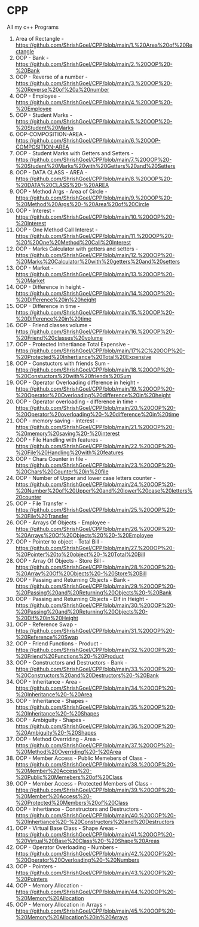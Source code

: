 # CPP
All my c++ Programs

1. Area of Rectangle - https://github.com/ShrishGoel/CPP/blob/main/1.%20Area%20of%20Rectangle
2. OOP - Bank - https://github.com/ShrishGoel/CPP/blob/main/2.%20OOP%20-%20Bank
3. OOP - Reverse of a number - https://github.com/ShrishGoel/CPP/blob/main/3.%20OOP%20-%20Reverse%20of%20a%20number
4. OOP - Employee - https://github.com/ShrishGoel/CPP/blob/main/4.%20OOP%20-%20Employee
5. OOP - Student Marks - https://github.com/ShrishGoel/CPP/blob/main/5.%20OOP%20-%20Student%20Marks
6. OOP-COMPOSITION-AREA - https://github.com/ShrishGoel/CPP/blob/main/6.%20OOP-COMPOSITION-AREA
7. OOP - Student Marks with Getters and Setters - https://github.com/ShrishGoel/CPP/blob/main/7.%20OOP%20-%20Student%20Marks%20with%20Getters%20and%20Setters
8. OOP - DATA CLASS - AREA - https://github.com/ShrishGoel/CPP/blob/main/8.%20OOP%20-%20DATA%20CLASS%20-%20AREA
9. OOP - Method Args - Area of Circle - https://github.com/ShrishGoel/CPP/blob/main/9.%20OOP%20-%20Method%20Args%20-%20Area%20of%20Circle
10. OOP - Interest - https://github.com/ShrishGoel/CPP/blob/main/10.%20OOP%20-%20Interest
11. OOP - One Method Call Interest - https://github.com/ShrishGoel/CPP/blob/main/11.%20OOP%20-%20%20One%20Method%20Call%20Interest
12. OOP - Marks Calculator with getters and setters - https://github.com/ShrishGoel/CPP/blob/main/12.%20OOP%20-%20Marks%20Calculator%20with%20getters%20and%20setters
13. OOP - Market - https://github.com/ShrishGoel/CPP/blob/main/13.%20OOP%20-%20Market
14. OOP - Difference in height - https://github.com/ShrishGoel/CPP/blob/main/14.%20OOP%20-%20Difference%20in%20height
15. OOP - Difference in time - https://github.com/ShrishGoel/CPP/blob/main/15.%20OOP%20-%20Difference%20in%20time
16. OOP - Friend classes volume - https://github.com/ShrishGoel/CPP/blob/main/16.%20OOP%20-%20Friend%20classes%20volume
17. OOP - Protected Inhertiance Total Expensive - https://github.com/ShrishGoel/CPP/blob/main/17%2C%20OOP%20-%20Protected%20Inhertiance%20Total%20Expensive
18. OOP - Constuctors with friends Sum - https://github.com/ShrishGoel/CPP/blob/main/18.%20OOP%20-%20Constuctors%20with%20friends%20Sum 
19. OOP - Operator Overloading difference in height - https://github.com/ShrishGoel/CPP/blob/main/19.%20OOP%20-%20Operator%20Overloading%20difference%20in%20height
20. OOP - Operator overloading - difference in time - https://github.com/ShrishGoel/CPP/blob/main/20.%20OOP%20-%20Operator%20overloading%20-%20difference%20in%20time
21. OOP - memory saving - interest - https://github.com/ShrishGoel/CPP/blob/main/21.%20OOP%20-%20memory%20saving%20-%20interest
22. OOP - File Handling with features - https://github.com/ShrishGoel/CPP/blob/main/22.%20OOP%20-%20File%20Handling%20with%20features
23. OOP - Chars Counter in file - https://github.com/ShrishGoel/CPP/blob/main/23.%20OOP%20-%20Chars%20Counter%20in%20file
24. OOP - Number of Upper and lower case letters counter - https://github.com/ShrishGoel/CPP/blob/main/24.%20OOP%20-%20Number%20of%20Upper%20and%20lower%20case%20letters%20counter
25. OOP - File Transfer - https://github.com/ShrishGoel/CPP/blob/main/25.%20OOP%20-%20File%20Transfer
26. OOP - Arrays Of Objects - Employee - https://github.com/ShrishGoel/CPP/blob/main/26.%20OOP%20-%20Arrays%20Of%20Objects%20%20-%20Employee
27. OOP - Pointer to object - Total Bill - https://github.com/ShrishGoel/CPP/blob/main/27.%20OOP%20-%20Pointer%20to%20object%20-%20Total%20Bill
28. OOP - Array Of Objects - Store Bill - https://github.com/ShrishGoel/CPP/blob/main/28.%20OOP%20-%20Array%20Of%20Objects%20-%20Store%20Bill
29. OOP - Passing and Returning Objects - Bank - https://github.com/ShrishGoel/CPP/blob/main/29.%20OOP%20-%20Passing%20and%20Returning%20Objects%20-%20Bank
30. OOP - Passing and Returning Objects - Dif in Height - https://github.com/ShrishGoel/CPP/blob/main/30.%20OOP%20-%20Passing%20and%20Returning%20Objects%20-%20Dif%20in%20Height
31. OOP - Reference Swap - https://github.com/ShrishGoel/CPP/blob/main/31.%20OOP%20-%20Reference%20Swap
32. OOP - Friend Functions - Product - https://github.com/ShrishGoel/CPP/blob/main/32.%20OOP%20-%20Friend%20Functions%20-%20Product
33. OOP - Constructors and Destructors - Bank - https://github.com/ShrishGoel/CPP/blob/main/33.%20OOP%20-%20Constructors%20and%20Destructors%20-%20Bank
34. OOP - Inheritance - Area - https://github.com/ShrishGoel/CPP/blob/main/34.%20OOP%20-%20Inheritance%20-%20Area
35. OOP - Inheritance - Shapes - https://github.com/ShrishGoel/CPP/blob/main/35.%20OOP%20-%20Inheritance%20-%20Shapes
36. OOP - Ambiguity - Shapes - https://github.com/ShrishGoel/CPP/blob/main/36.%20OOP%20-%20Ambiguity%20-%20Shapes
37. OOP - Method Overriding - Area - https://github.com/ShrishGoel/CPP/blob/main/37.%20OOP%20-%20Method%20Overriding%20-%20Area
38. OOP - Member Access - Public Memebers of Class - https://github.com/ShrishGoel/CPP/blob/main/38.%20OOP%20-%20Member%20Access%20-%20Public%20Memebers%20of%20Class
39. OOP - Member Access - Protected Members of Class - https://github.com/ShrishGoel/CPP/blob/main/39.%20OOP%20-%20Member%20Access%20-%20Protected%20Members%20of%20Class
40. OOP - Inhertiance - Constructors and Destructors - https://github.com/ShrishGoel/CPP/blob/main/40.%20OOP%20-%20Inhertiance%20-%20Constructors%20and%20Destructors
41. OOP - Virtual Base Class - Shape Areas - https://github.com/ShrishGoel/CPP/blob/main/41.%20OOP%20-%20Virtual%20Base%20Class%20-%20Shape%20Areas
42. OOP - Operator Overloading - Numbers - https://github.com/ShrishGoel/CPP/blob/main/42.%20OOP%20-%20Operator%20Overloading%20-%20Numbers
43. OOP - Pointers - https://github.com/ShrishGoel/CPP/blob/main/43.%20OOP%20-%20Pointers
44. OOP - Memory Allocation - https://github.com/ShrishGoel/CPP/blob/main/44.%20OOP%20-%20Memory%20Allocation
45. OOP - Memory Allocation in Arrays - https://github.com/ShrishGoel/CPP/blob/main/45.%20OOP%20-%20Memory%20Allocation%20in%20Arrays 
